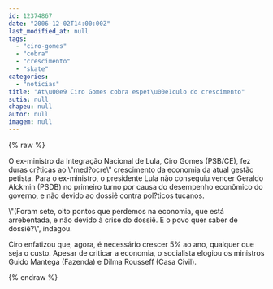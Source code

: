 ```yaml
---
id: 12374867
date: "2006-12-02T14:00:00Z"
last_modified_at: null
tags:
  - "ciro-gomes"
  - "cobra"
  - "crescimento"
  - "skate"
categories:
  - "noticias"
title: "At\u00e9 Ciro Gomes cobra espet\u00e1culo do crescimento"
sutia: null
chapeu: null
autor: null
imagem: null
---
```

{% raw %}
<p><P>O ex-ministro da Integração Nacional de Lula, Ciro Gomes (PSB/CE), fez duras cr?ticas ao \"med?ocre\" crescimento da economia da atual gestão petista. Para o ex-ministro, o presidente Lula não conseguiu vencer Geraldo Alckmin (PSDB) no primeiro turno por causa do desempenho econômico do governo, e não devido ao dossiê contra pol?ticos tucanos. </P></p>
<p><P>\"(Foram sete, oito pontos que perdemos na economia, que está arrebentada, e não devido à crise do dossiê. E o povo quer saber de dossiê?\", indagou. </P></p>
<p><P>Ciro enfatizou que, agora, é necessário crescer 5% ao ano, qualquer que seja o custo. Apesar de criticar a economia, o socialista elogiou os ministros Guido Mantega (Fazenda) e Dilma Rousseff (Casa Civil). </P> </p>
{% endraw %}